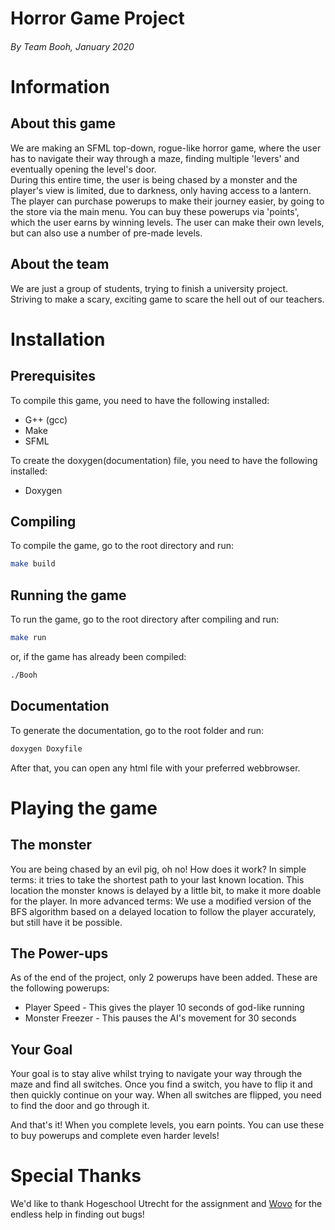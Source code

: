 Horror Game Project
======
###### By Team Booh, January 2020

# Information
## About this game
We are making an SFML top-down, rogue-like horror game, where the user has to navigate their way through a maze, finding multiple 'levers' and eventually opening the level's door.  
During this entire time, the user is being chased by a monster and the player's view is limited, due to darkness, only having access to a lantern.  
The player can purchase powerups to make their journey easier, by going to the store via the main menu.
You can buy these powerups via 'points', which the user earns by winning levels.
The user can make their own levels, but can also use a number of pre-made levels.
    
## About the team
We are just a group of students, trying to finish a university project.  
Striving to make a scary, exciting game to scare the hell out of our teachers.

# Installation
## Prerequisites
To compile this game, you need to have the following installed:
* G++ (gcc)
* Make
* SFML

To create the doxygen(documentation) file, you need to have the following installed:
* Doxygen

## Compiling
To compile the game, go to the root directory and run:
```bash
make build
```

## Running the game
To run the game, go to the root directory after compiling and run:
```bash
make run
```
or, if the game has already been compiled:
```bash
./Booh
```

## Documentation
To generate the documentation, go to the root folder and run:
```bash
doxygen Doxyfile
```
After that, you can open any html file with your preferred webbrowser.

# Playing the game
## The monster 
You are being chased by an evil pig, oh no!
How does it work?
In simple terms: it tries to take the shortest path to your last known location.
This location the monster knows is delayed by a little bit, to make it more doable for the player.
In more advanced terms:
We use a modified version of the BFS algorithm based on a delayed location to follow the player accurately, but still have it be possible. 

## The Power-ups
As of the end of the project, only 2 powerups have been added.
These are the following powerups:
* Player Speed      - This gives the player 10 seconds of god-like running
* Monster Freezer   - This pauses the AI's movement for 30 seconds

## Your Goal
Your goal is to stay alive whilst trying to navigate your way through the maze and find all switches.
Once you find a switch, you have to flip it and then quickly continue on your way.
When all switches are flipped, you need to find the door and go through it. 

And that's it! 
When you complete levels, you earn points.
You can use these to buy powerups and complete even harder levels!

# Special Thanks
We'd like to thank Hogeschool Utrecht for the assignment and [Wovo]("https://github.com/Wovo") for the endless help in finding out bugs!
